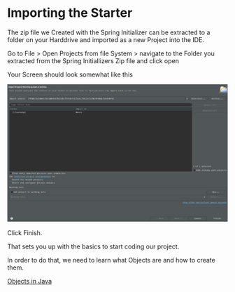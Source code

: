 # Importing the Starter

The zip file we Created with the Spring Initializer can be extracted to a folder on your Harddrive and imported as a new Project into the IDE.

Go to
File \> Open Projects from file System \> navigate to the Folder you extracted from the Spring Initiallizers Zip file and click open

Your Screen should look somewhat like this

![Importing](https://github.com/TripsJ/Spring-API-Workshop-1/blob/main/0_Resources/Images/Pasted%20image%2020230330150008.png)

Click Finish.

That sets you up with the basics to start coding our project.

In order to do that, we need to learn what Objects are and how to create them.

[Objects in Java](https://github.com/TripsJ/Spring-API-Workshop-1/blob/main/Objects%20in%20Java.md)

